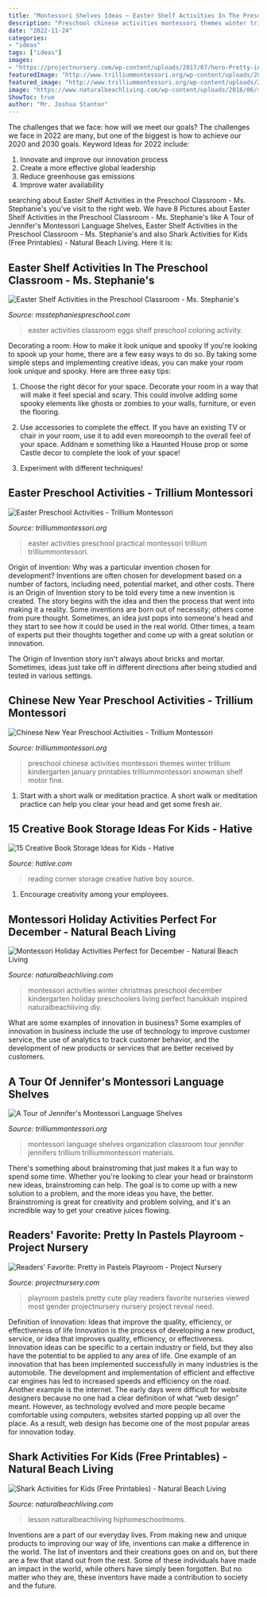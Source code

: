 ```yaml
---
title: "Montessori Shelves Ideas ~ Easter Shelf Activities In The Preschool Classroom"
description: "Preschool chinese activities montessori themes winter trillium kindergarten january printables trilliummontessori snowman shelf motor fine"
date: "2022-11-24"
categories:
- "ideas"
tags: ["ideas"]
images:
- "https://projectnursery.com/wp-content/uploads/2017/07/hero-Pretty-in-Pastels-Playroom-full-room.jpg"
featuredImage: "http://www.trilliummontessori.org/wp-content/uploads/2016/03/Easter-Featured-Image.png"
featured_image: "http://www.trilliummontessori.org/wp-content/uploads/2016/03/Easter-Featured-Image.png"
image: "https://www.naturalbeachliving.com/wp-content/uploads/2016/06/shark-printables-pin.jpg"
ShowToc: true
author: "Mr. Joshua Stanton"
---
```



The challenges that we face: how will we meet our goals?
The challenges we face in 2022 are many, but one of the biggest is how to achieve our 2020 and 2030 goals. Keyword Ideas for 2022 include: 
1. Innovate and improve our innovation process 
2. Create a more effective global leadership 
3. Reduce greenhouse gas emissions 
4. Improve water availability 

	

		
searching about Easter Shelf Activities in the Preschool Classroom - Ms. Stephanie&#039;s you've visit to the right web. We have 8 Pictures about Easter Shelf Activities in the Preschool Classroom - Ms. Stephanie&#039;s like A Tour of Jennifer&#039;s Montessori Language Shelves, Easter Shelf Activities in the Preschool Classroom - Ms. Stephanie&#039;s and also Shark Activities for Kids (Free Printables) - Natural Beach Living. Here it is:
		
    
## Easter Shelf Activities In The Preschool Classroom - Ms. Stephanie&#039;s

<img loading=lazy src="http://msstephaniespreschool.com/wp-content/uploads/2017/03/Coloring-Easter-Eggs-Easter-Shelf-Activity-.jpg" onerror="this.onerror=null;this.src='https://tse2.mm.bing.net/th?id=OIP.dsOQUfuX8505osW66qUeAwHaHa&amp;pid=15.1';" alt="Easter Shelf Activities in the Preschool Classroom - Ms. Stephanie&#039;s">

_Source: msstephaniespreschool.com_

>easter activities classroom eggs shelf preschool coloring activity. 

	

Decorating a room: How to make it look unique and spooky
If you're looking to spook up your home, there are a few easy ways to do so. By taking some simple steps and implementing creative ideas, you can make your room look unique and spooky. Here are three easy tips:
1. Choose the right décor for your space. Decorate your room in a way that will make it feel special and scary. This could involve adding some spooky elements like ghosts or zombies to your walls, furniture, or even the flooring.

2. Use accessories to complete the effect. If you have an existing TV or chair in your room, use it to add even moreoomph to the overall feel of your space. Addnam e something like a Haunted House prop or some Castle decor to complete the look of your space!

3. Experiment with different techniques!

    
## Easter Preschool Activities - Trillium Montessori

<img loading=lazy src="http://www.trilliummontessori.org/wp-content/uploads/2016/03/Easter-Featured-Image.png" onerror="this.onerror=null;this.src='https://tse4.mm.bing.net/th?id=OIP.UwNQ-I-9UuhWb-oAuyFriQHaD4&amp;pid=15.1';" alt="Easter Preschool Activities - Trillium Montessori">

_Source: trilliummontessori.org_

>easter activities preschool practical montessori trillium trilliummontessori. 

	

Origin of invention: Why was a particular invention chosen for development?
Inventions are often chosen for development based on a number of factors, including need, potential market, and other costs. There is an Origin of Invention story to be told every time a new invention is created. The story begins with the idea and then the process that went into making it a reality. 
Some inventions are born out of necessity; others come from pure thought. Sometimes, an idea just pops into someone's head and they start to see how it could be used in the real world. Other times, a team of experts put their thoughts together and come up with a great solution or innovation. 

The Origin of Invention story isn't always about bricks and mortar. Sometimes, ideas just take off in different directions after being studied and tested in various settings.

    
## Chinese New Year Preschool Activities - Trillium Montessori

<img loading=lazy src="http://www.trilliummontessori.org/wp-content/uploads/2016/01/Chinese-New-Year-Preschool-Activities.png" onerror="this.onerror=null;this.src='https://tse2.mm.bing.net/th?id=OIP.rH9Kn93Pmgf4JbXbyQB1mQHaOG&amp;pid=15.1';" alt="Chinese New Year Preschool Activities - Trillium Montessori">

_Source: trilliummontessori.org_

>preschool chinese activities montessori themes winter trillium kindergarten january printables trilliummontessori snowman shelf motor fine. 

	

1. Start with a short walk or meditation practice. A short walk or meditation practice can help you clear your head and get some fresh air.

    
## 15 Creative Book Storage Ideas For Kids - Hative

<img loading=lazy src="https://hative.com/wp-content/uploads/2014/11/book-storage/15-reading-corner-for-kids.jpg" onerror="this.onerror=null;this.src='https://tse1.mm.bing.net/th?id=OIP.x1aZ0odOBG_X3WT3w9ZY3AHaKK&amp;pid=15.1';" alt="15 Creative Book Storage Ideas for Kids - Hative">

_Source: hative.com_

>reading corner storage creative hative boy source. 

	

1. Encourage creativity among your employees.

    
## Montessori Holiday Activities Perfect For December - Natural Beach Living

<img loading=lazy src="https://cdn.naturalbeachliving.com/wp-content/uploads/2015/12/christmas-tree3.jpg" onerror="this.onerror=null;this.src='https://tse2.mm.bing.net/th?id=OIP.rSo1WNVpa25GyrbpvTibigHaKH&amp;pid=15.1';" alt="Montessori Holiday Activities Perfect for December - Natural Beach Living">

_Source: naturalbeachliving.com_

>montessori activities winter christmas preschool december kindergarten holiday preschoolers living perfect hanukkah inspired naturalbeachliving diy. 

	

What are some examples of innovation in business?
Some examples of innovation in business include the use of technology to improve customer service, the use of analytics to track customer behavior, and the development of new products or services that are better received by customers.

    
## A Tour Of Jennifer&#039;s Montessori Language Shelves

<img loading=lazy src="http://www.trilliummontessori.org/wp-content/uploads/2017/04/Jennifers-Montessori-Language-Shelves-featured.png" onerror="this.onerror=null;this.src='https://tse4.mm.bing.net/th?id=OIP.PWNFERXSaBdSjsy8TOsBTAHaD4&amp;pid=15.1';" alt="A Tour of Jennifer&#039;s Montessori Language Shelves">

_Source: trilliummontessori.org_

>montessori language shelves organization classroom tour jennifer jennifers trillium trilliummontessori materials. 

	

There's something about brainstroming that just makes it a fun way to spend some time. Whether you're looking to clear your head or brainstorm new ideas, brainstroming can help. The goal is to come up with a new solution to a problem, and the more ideas you have, the better. Brainstroming is great for creativity and problem solving, and it's an incredible way to get your creative juices flowing.

    
## Readers&#039; Favorite: Pretty In Pastels Playroom - Project Nursery

<img loading=lazy src="https://projectnursery.com/wp-content/uploads/2017/07/hero-Pretty-in-Pastels-Playroom-full-room.jpg" onerror="this.onerror=null;this.src='https://tse4.mm.bing.net/th?id=OIP.3B2d3bIBesQBUjBlHfe33wHaEh&amp;pid=15.1';" alt="Readers&#039; Favorite: Pretty in Pastels Playroom - Project Nursery">

_Source: projectnursery.com_

>playroom pastels pretty cute play readers favorite nurseries viewed most gender projectnursery nursery project reveal need. 

	

Definition of Innovation: Ideas that improve the quality, efficiency, or effectiveness of life
Innovation is the process of developing a new product, service, or idea that improves quality, efficiency, or effectiveness. Innovation ideas can be specific to a certain industry or field, but they also have the potential to be applied to any area of life. 
One example of an innovation that has been implemented successfully in many industries is the automobile. The development and implementation of efficient and effective car engines has led to increased speeds and efficiency on the road. Another example is the internet. The early days were difficult for website designers because no one had a clear definition of what “web design” meant. However, as technology evolved and more people became comfortable using computers, websites started popping up all over the place. As a result, web design has become one of the most popular areas for innovation today.

    
## Shark Activities For Kids (Free Printables) - Natural Beach Living

<img loading=lazy src="https://www.naturalbeachliving.com/wp-content/uploads/2016/06/shark-printables-pin.jpg" onerror="this.onerror=null;this.src='https://tse1.mm.bing.net/th?id=OIP.vdN4wcc7uK9XopOjbCRuxAHaLH&amp;pid=15.1';" alt="Shark Activities for Kids (Free Printables) - Natural Beach Living">

_Source: naturalbeachliving.com_

>lesson naturalbeachliving hiphomeschoolmoms. 

	

Inventions are a part of our everyday lives. From making new and unique products to improving our way of life, inventions can make a difference in the world. The list of inventors and their creations goes on and on, but there are a few that stand out from the rest. Some of these individuals have made an impact in the world, while others have simply been forgotten. But no matter who they are, these inventors have made a contribution to society and the future.

